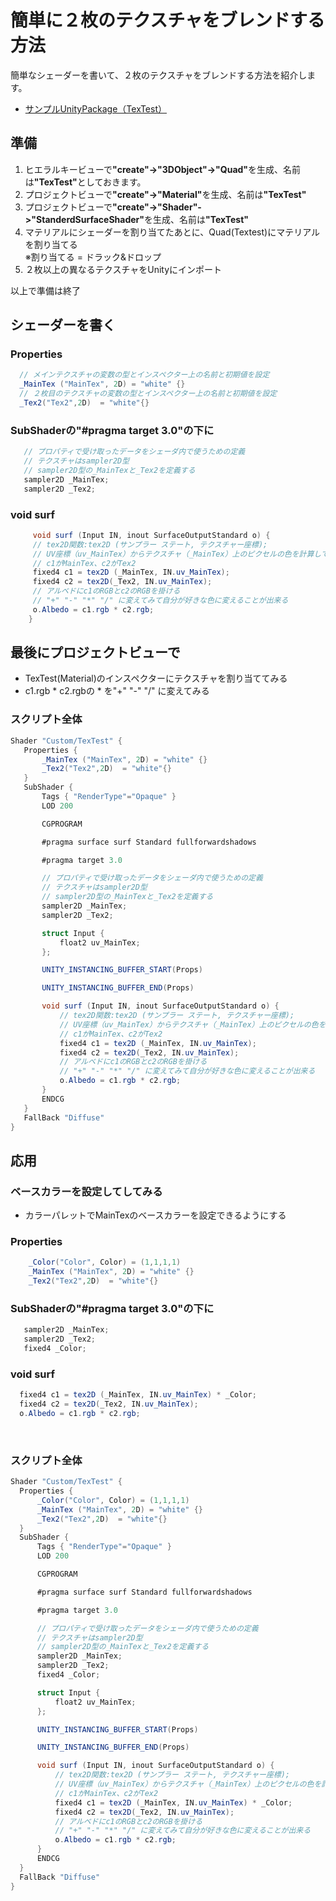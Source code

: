 # 簡単に２枚のテクスチャをブレンドする方法
簡単なシェーダーを書いて、２枚のテクスチャをブレンドする方法を紹介します。
 - [サンプルUnityPackage（TexTest）](https://github.com/hhdfgg/Unity_Shader/blob/master/UnityPackage/TexTest.unitypackage?raw=true)

## 準備
 1. ヒエラルキービューで<b>"create"->"3DObject"->"Quad"</b>を生成、名前は<b>"TexTest"</b>としておきます。
 1. プロジェクトビューで<b>"create"->"Material"</b>を生成、名前は<b>"TexTest"</b>
 1. プロジェクトビューで<b>"create"->"Shader"->"StanderdSurfaceShader"</b>を生成、名前は<b>"TexTest"</b>
 1. マテリアルにシェーダーを割り当てたあとに、Quad(Textest)にマテリアルを割り当てる<br>
 ※割り当てる = ドラック&ドロップ
 1. ２枚以上の異なるテクスチャをUnityにインポート
 
 以上で準備は終了
 
## シェーダーを書く
 ### Properties

```cs
  // メインテクスチャの変数の型とインスペクター上の名前と初期値を設定
  _MainTex ("MainTex", 2D) = "white" {}
  // ２枚目のテクスチャの変数の型とインスペクター上の名前と初期値を設定
  _Tex2("Tex2",2D)  = "white"{}
```

 ### SubShaderの"#pragma target 3.0"の下に
 
 ```cs
    // プロパティで受け取ったデータをシェーダ内で使うための定義
    // テクスチャはsampler2D型
    // sampler2D型の_MainTexと_Tex2を定義する
    sampler2D _MainTex;
    sampler2D _Tex2;
 ```
 
 ### void surf
 
 ```cs
      void surf (Input IN, inout SurfaceOutputStandard o) {
      // tex2D関数:tex2D (サンプラー ステート, テクスチャー座標);
      // UV座標（uv_MainTex）からテクスチャ（_MainTex）上のピクセルの色を計算して返す関数
      // c1がMainTex、c2がTex2
      fixed4 c1 = tex2D (_MainTex, IN.uv_MainTex);
      fixed4 c2 = tex2D(_Tex2, IN.uv_MainTex);
      // アルベドにc1のRGBとc2のRGBを掛ける
      // "+" "-" "*" "/" に変えてみて自分が好きな色に変えることが出来る
      o.Albedo = c1.rgb * c2.rgb;
	 }
 ```
 
 
## 最後にプロジェクトビューで
 - TexTest(Material)のインスペクターにテクスチャを割り当ててみる
 - c1.rgb * c2.rgbの * を"+" "-" "/" に変えてみる
 
 ### スクリプト全体
 
 ```cs
 Shader "Custom/TexTest" {
	Properties {
		_MainTex ("MainTex", 2D) = "white" {}
		_Tex2("Tex2",2D)  = "white"{}
	}
	SubShader {
		Tags { "RenderType"="Opaque" }
		LOD 200

		CGPROGRAM

		#pragma surface surf Standard fullforwardshadows

		#pragma target 3.0

		// プロパティで受け取ったデータをシェーダ内で使うための定義
		// テクスチャはsampler2D型
		// sampler2D型の_MainTexと_Tex2を定義する
		sampler2D _MainTex;
		sampler2D _Tex2;

		struct Input {
			float2 uv_MainTex;
		};

		UNITY_INSTANCING_BUFFER_START(Props)

		UNITY_INSTANCING_BUFFER_END(Props)

		void surf (Input IN, inout SurfaceOutputStandard o) {
			// tex2D関数:tex2D (サンプラー ステート, テクスチャー座標);
			// UV座標（uv_MainTex）からテクスチャ（_MainTex）上のピクセルの色を計算して返す関数
			// c1がMainTex、c2がTex2
			fixed4 c1 = tex2D (_MainTex, IN.uv_MainTex);
			fixed4 c2 = tex2D(_Tex2, IN.uv_MainTex);
			// アルベドにc1のRGBとc2のRGBを掛ける
			// "+" "-" "*" "/" に変えてみて自分が好きな色に変えることが出来る
			o.Albedo = c1.rgb * c2.rgb;
		}
		ENDCG
	}
	FallBack "Diffuse"
}

 ```
 
 
## 応用

### ベースカラーを設定してしてみる
- カラーパレットでMainTexのベースカラーを設定できるようにする

### Properties

```cs
	_Color("Color", Color) = (1,1,1,1)
	_MainTex ("MainTex", 2D) = "white" {}
	_Tex2("Tex2",2D)  = "white"{}
```


 ### SubShaderの"#pragma target 3.0"の下に
 
 ```cs
	sampler2D _MainTex;
	sampler2D _Tex2;
	fixed4 _Color;
 ```
 

### void surf
  
  ```cs
	fixed4 c1 = tex2D (_MainTex, IN.uv_MainTex) * _Color;
	fixed4 c2 = tex2D(_Tex2, IN.uv_MainTex);
	o.Albedo = c1.rgb * c2.rgb;
  ```
  
  
### スクリプト全体
  
  ```cs
  Shader "Custom/TexTest" {
	Properties {
		_Color("Color", Color) = (1,1,1,1)
		_MainTex ("MainTex", 2D) = "white" {}
		_Tex2("Tex2",2D)  = "white"{}
	}
	SubShader {
		Tags { "RenderType"="Opaque" }
		LOD 200

		CGPROGRAM

		#pragma surface surf Standard fullforwardshadows

		#pragma target 3.0

		// プロパティで受け取ったデータをシェーダ内で使うための定義
		// テクスチャはsampler2D型
		// sampler2D型の_MainTexと_Tex2を定義する
		sampler2D _MainTex;
		sampler2D _Tex2;
		fixed4 _Color;

		struct Input {
			float2 uv_MainTex;
		};

		UNITY_INSTANCING_BUFFER_START(Props)

		UNITY_INSTANCING_BUFFER_END(Props)

		void surf (Input IN, inout SurfaceOutputStandard o) {
			// tex2D関数:tex2D (サンプラー ステート, テクスチャー座標);
			// UV座標（uv_MainTex）からテクスチャ（_MainTex）上のピクセルの色を計算して返す関数
			// c1がMainTex、c2がTex2
			fixed4 c1 = tex2D (_MainTex, IN.uv_MainTex) * _Color;
			fixed4 c2 = tex2D(_Tex2, IN.uv_MainTex);
			// アルベドにc1のRGBとc2のRGBを掛ける
			// "+" "-" "*" "/" に変えてみて自分が好きな色に変えることが出来る
			o.Albedo = c1.rgb * c2.rgb;
		}
		ENDCG
	}
	FallBack "Diffuse"
}

  ```
